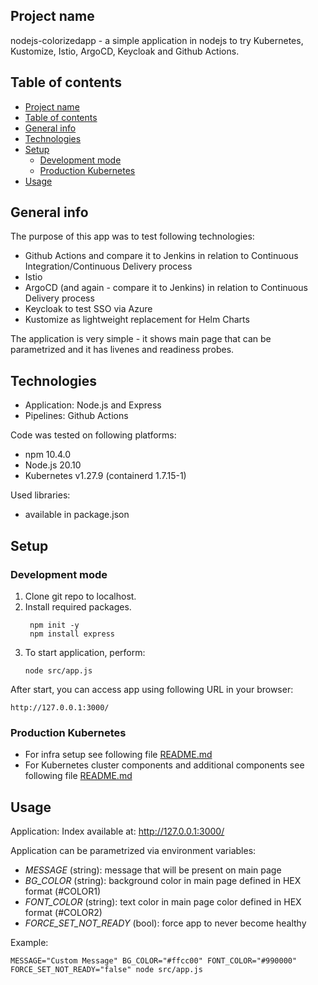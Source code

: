 ## Project name
nodejs-colorizedapp - a simple application in nodejs to try Kubernetes, Kustomize, Istio, ArgoCD, Keycloak and Github Actions.

## Table of contents
- [Project name](#project-name)
- [Table of contents](#table-of-contents)
- [General info](#general-info)
- [Technologies](#technologies)
- [Setup](#setup)
  - [Development mode](#development-mode)
  - [Production Kubernetes](#production-kubernetes)
- [Usage](#usage)

## General info
The purpose of this app was to test following technologies:
- Github Actions and compare it to Jenkins in relation to Continuous Integration/Continuous Delivery process
- Istio
- ArgoCD (and again - compare it to Jenkins) in relation to Continuous Delivery process
- Keycloak to test SSO via Azure
- Kustomize as lightweight replacement for Helm Charts

The application is very simple - it shows main page that can be parametrized and it has livenes and readiness probes.
  
## Technologies
* Application: Node.js and Express
* Pipelines: Github Actions

Code was tested on following platforms:
* npm 10.4.0
* Node.js 20.10
* Kubernetes v1.27.9 (containerd 1.7.15-1)

Used libraries:
* available in package.json

## Setup

### Development mode

1. Clone git repo to localhost.
2. Install required packages.
   ```
    npm init -y
    npm install express
    ```
3. To start application, perform:
    ```
    node src/app.js
    ```
After start, you can access app using following URL in your browser:
```
http://127.0.0.1:3000/
```
### Production Kubernetes

* For infra setup see following file [README.md](./infra/terraform/README.md)  
* For Kubernetes cluster components and additional components see following file [README.md](./infra/kubernetes/README.md)

## Usage

Application:
Index available at: http://127.0.0.1:3000/

Application can be parametrized via environment variables:
* *MESSAGE* (string): message that will be present on main page
* *BG_COLOR* (string): background color in main page defined in HEX format (#COLOR1)
* *FONT_COLOR* (string): text color in main page color defined in HEX format (#COLOR2)
* *FORCE_SET_NOT_READY* (bool): force app to never become healthy

Example:
```
MESSAGE="Custom Message" BG_COLOR="#ffcc00" FONT_COLOR="#990000" FORCE_SET_NOT_READY="false" node src/app.js
```
